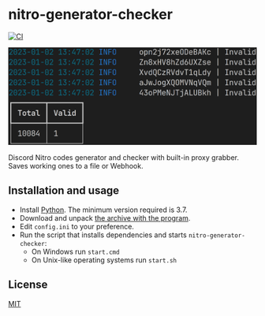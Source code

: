 # nitro-generator-checker

[![CI](https://github.com/monosans/nitro-generator-checker/actions/workflows/ci.yml/badge.svg)](https://github.com/monosans/nitro-generator-checker/actions/workflows/ci.yml)

![Screenshot](screenshot.png)

Discord Nitro codes generator and checker with built-in proxy grabber. Saves working ones to a file or Webhook.

## Installation and usage

- Install [Python](https://python.org/downloads). The minimum version required is 3.7.
- Download and unpack [the archive with the program](https://github.com/monosans/nitro-generator-checker/archive/refs/heads/main.zip).
- Edit `config.ini` to your preference.
- Run the script that installs dependencies and starts `nitro-generator-checker`:
  - On Windows run `start.cmd`
  - On Unix-like operating systems run `start.sh`

## License

[MIT](LICENSE)
